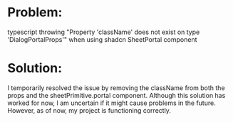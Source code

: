 # Problem:
typescript throwing "Property 'className' does not exist on type 'DialogPortalProps'"
when using shadcn SheetPortal component

# Solution:
I temporarily resolved the issue by removing the className from both the props and the sheetPrimitive.portal component.
Although this solution has worked for now, I am uncertain if it might cause problems in the future. However, as of now, my project is functioning correctly.